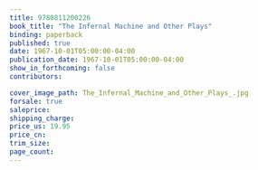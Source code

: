 ```yaml
---
title: 9780811200226
book_title: "The Infernal Machine and Other Plays"
binding: paperback
published: true
date: 1967-10-01T05:00:00-04:00
publication_date: 1967-10-01T05:00:00-04:00
show_in_forthcoming: false
contributors:

cover_image_path: The_Infernal_Machine_and_Other_Plays_.jpg
forsale: true
saleprice:
shipping_charge:
price_us: 19.95
price_cn:
trim_size:
page_count:
---
```


